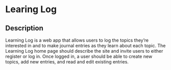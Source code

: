 # Learing Log

## Description

Learning Log is a web app that allows users to log the topics they’re interested in and to make journal entries as they
learn about each topic. The Learning Log home page should describe the site and invite users to either register or log
in. Once logged in, a user should be able to create new topics, add new entries, and read and edit existing entries.
